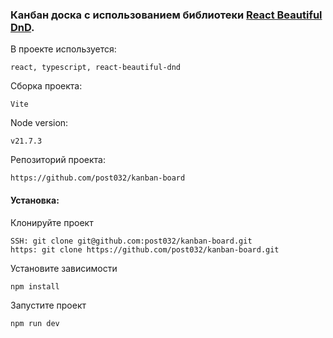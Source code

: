 ### Канбан доска с использованием библиотеки [React Beautiful DnD](https://github.com/atlassian/react-beautiful-dnd).

В проекте используется: 

```
react, typescript, react-beautiful-dnd
```

Сборка проекта:

```
Vite
```

Node version:

```
v21.7.3 
```

Репозиторий проекта:

```
https://github.com/post032/kanban-board
```

#### Установка:

Клонируйте проект

```
SSH: git clone git@github.com:post032/kanban-board.git
https: git clone https://github.com/post032/kanban-board.git
```

Установите зависимости
```
npm install
```
Запустите проект
```
npm run dev
```
